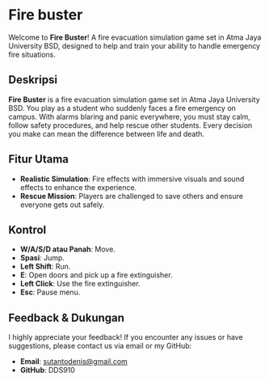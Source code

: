 # Fire buster

Welcome to **Fire Buster**!
A fire evacuation simulation game set in Atma Jaya University BSD, designed to help and train your ability to handle emergency fire situations.

## Deskripsi

**Fire Buster** is a fire evacuation simulation game set in Atma Jaya University BSD. You play as a student who suddenly faces a fire emergency on campus. 
With alarms blaring and panic everywhere, you must stay calm, follow safety procedures, and help rescue other students. Every decision you make can mean the 
difference between life and death.

## Fitur Utama

- **Realistic Simulation**: Fire effects with immersive visuals and sound effects to enhance the experience.
- **Rescue Mission**: Players are challenged to save others and ensure everyone gets out safely.

## Kontrol

- **W/A/S/D atau Panah**: Move.
- **Spasi**: Jump.
- **Left Shift**: Run.
- **E**: Open doors and pick up a fire extinguisher.
- **Left Click**: Use the fire extinguisher.
- **Esc**: Pause menu.

## Feedback & Dukungan

I highly appreciate your feedback! If you encounter any issues or have suggestions, please contact us via email or my GitHub:
- **Email**: sutantodenis@gmail.com  
- **GitHub**: DDS910
